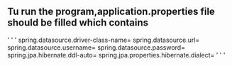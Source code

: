## Tu run the program,application.properties file should be filled which contains
' ' '
spring.datasource.driver-class-name=
spring.datasource.url=
spring.datasource.username=
spring.datasource.password=
spring.jpa.hibernate.ddl-auto=
spring.jpa.properties.hibernate.dialect=
' ' '
